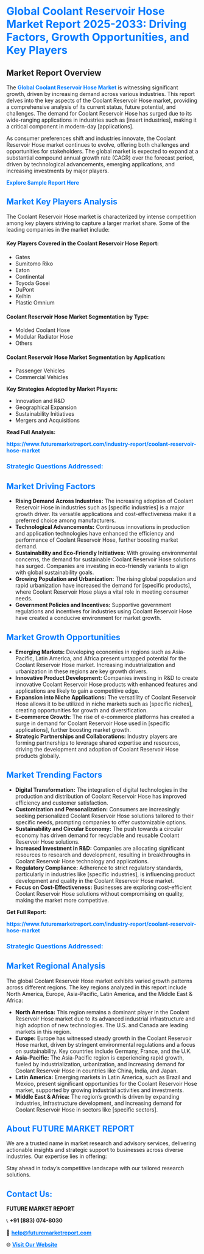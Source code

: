 <h1 style="color: #007BFF;">Global Coolant Reservoir Hose Market Report 2025-2033: Driving Factors, Growth Opportunities, and Key Players</h1>

<section id="overview">
<h2>Market Report Overview</h2>
<p>The <a href="https://www.futuremarketreport.com/industry-report/coolant-reservoir-hose-market" style="color: #007BFF; text-decoration: none;"><strong>Global Coolant Reservoir Hose Market</strong></a> is witnessing significant growth, driven by increasing demand across various industries. This report delves into the key aspects of the Coolant Reservoir Hose market, providing a comprehensive analysis of its current status, future potential, and challenges. The demand for Coolant Reservoir Hose has surged due to its wide-ranging applications in industries such as [insert industries], making it a critical component in modern-day [applications].</p>
<p>As consumer preferences shift and industries innovate, the Coolant Reservoir Hose market continues to evolve, offering both challenges and opportunities for stakeholders. The global market is expected to expand at a substantial compound annual growth rate (CAGR) over the forecast period, driven by technological advancements, emerging applications, and increasing investments by major players.</p>
</section>

<section id="overview">
<p><a href="https://www.futuremarketreport.com/request-sample/reportId=92368" style="color: #007BFF; text-decoration: none;"><strong>Explore Sample Report Here</strong></a></p>
</section>

<section id="key-players">
<h2 style="color: #007BFF;">Market Key Players Analysis</h2>
<p>The Coolant Reservoir Hose market is characterized by intense competition among key players striving to capture a larger market share. Some of the leading companies in the market include:</p>
<h4>Key Players Covered in the Coolant Reservoir Hose Report:</h4>
<ul><li>Gates</li><li>Sumitomo Riko</li><li>Eaton</li><li>Continental</li><li>Toyoda Gosei</li><li>DuPont</li><li>Keihin</li><li>Plastic Omnium</li></ul>
<h4>Coolant Reservoir Hose Market Segmentation by Type:</h4>
<ul><li>Molded Coolant Hose</li><li>Modular Radiator Hose</li><li>Others</li></ul>

<h4>Coolant Reservoir Hose Market Segmentation by Application:</h4>
<ul><li>Passenger Vehicles</li><li>Commercial Vehicles</li></ul>
<p><strong>Key Strategies Adopted by Market Players:</strong></p>
<ul>
<li>Innovation and R&D</li>
<li>Geographical Expansion</li>
<li>Sustainability Initiatives</li>
<li>Mergers and Acquisitions</li>
</ul>
</section>

<section>
<p><strong>Read Full Analysis: </strong></p><a href="https://www.futuremarketreport.com/industry-report/coolant-reservoir-hose-market" style="color: #007BFF; text-decoration: none;"><strong>https://www.futuremarketreport.com/industry-report/coolant-reservoir-hose-market</strong></a>
<h3 style="color: #007BFF;">Strategic Questions Addressed:</h3>
</section>

<section id="driving-factors">
<h2 style="color: #007BFF;">Market Driving Factors</h2>
<ul>
<li><strong>Rising Demand Across Industries:</strong> The increasing adoption of Coolant Reservoir Hose in industries such as [specific industries] is a major growth driver. Its versatile applications and cost-effectiveness make it a preferred choice among manufacturers.</li>
<li><strong>Technological Advancements:</strong> Continuous innovations in production and application technologies have enhanced the efficiency and performance of Coolant Reservoir Hose, further boosting market demand.</li>
<li><strong>Sustainability and Eco-Friendly Initiatives:</strong> With growing environmental concerns, the demand for sustainable Coolant Reservoir Hose solutions has surged. Companies are investing in eco-friendly variants to align with global sustainability goals.</li>
<li><strong>Growing Population and Urbanization:</strong> The rising global population and rapid urbanization have increased the demand for [specific products], where Coolant Reservoir Hose plays a vital role in meeting consumer needs.</li>
<li><strong>Government Policies and Incentives:</strong> Supportive government regulations and incentives for industries using Coolant Reservoir Hose have created a conducive environment for market growth.</li>
</ul>
</section>

<section id="growth-opportunities">
<h2 style="color: #007BFF;">Market Growth Opportunities</h2>
<ul>
<li><strong>Emerging Markets:</strong> Developing economies in regions such as Asia-Pacific, Latin America, and Africa present untapped potential for the Coolant Reservoir Hose market. Increasing industrialization and urbanization in these regions are key growth drivers.</li>
<li><strong>Innovative Product Development:</strong> Companies investing in R&D to create innovative Coolant Reservoir Hose products with enhanced features and applications are likely to gain a competitive edge.</li>
<li><strong>Expansion into Niche Applications:</strong> The versatility of Coolant Reservoir Hose allows it to be utilized in niche markets such as [specific niches], creating opportunities for growth and diversification.</li>
<li><strong>E-commerce Growth:</strong> The rise of e-commerce platforms has created a surge in demand for Coolant Reservoir Hose used in [specific applications], further boosting market growth.</li>
<li><strong>Strategic Partnerships and Collaborations:</strong> Industry players are forming partnerships to leverage shared expertise and resources, driving the development and adoption of Coolant Reservoir Hose products globally.</li>
</ul>
</section>

<section id="trending-factors">
<h2 style="color: #007BFF;">Market Trending Factors</h2>
<ul>
<li><strong>Digital Transformation:</strong> The integration of digital technologies in the production and distribution of Coolant Reservoir Hose has improved efficiency and customer satisfaction.</li>
<li><strong>Customization and Personalization:</strong> Consumers are increasingly seeking personalized Coolant Reservoir Hose solutions tailored to their specific needs, prompting companies to offer customizable options.</li>
<li><strong>Sustainability and Circular Economy:</strong> The push towards a circular economy has driven demand for recyclable and reusable Coolant Reservoir Hose solutions.</li>
<li><strong>Increased Investment in R&D:</strong> Companies are allocating significant resources to research and development, resulting in breakthroughs in Coolant Reservoir Hose technology and applications.</li>
<li><strong>Regulatory Compliance:</strong> Adherence to strict regulatory standards, particularly in industries like [specific industries], is influencing product development and quality in the Coolant Reservoir Hose market.</li>
<li><strong>Focus on Cost-Effectiveness:</strong> Businesses are exploring cost-efficient Coolant Reservoir Hose solutions without compromising on quality, making the market more competitive.</li>
</ul>
</section>

<section>
<p><strong>Get Full Report: </strong></p><a href="https://www.futuremarketreport.com/industry-report/coolant-reservoir-hose-market" style="color: #007BFF; text-decoration: none;"><strong>https://www.futuremarketreport.com/industry-report/coolant-reservoir-hose-market</strong></a>
<h3 style="color: #007BFF;">Strategic Questions Addressed:</h3>
</section>


<section id="regional-analysis">
<h2 style="color: #007BFF;">Market Regional Analysis</h2>
<p>The global Coolant Reservoir Hose market exhibits varied growth patterns across different regions. The key regions analyzed in this report include North America, Europe, Asia-Pacific, Latin America, and the Middle East & Africa:</p>
<ul>
<li><strong>North America:</strong> This region remains a dominant player in the Coolant Reservoir Hose market due to its advanced industrial infrastructure and high adoption of new technologies. The U.S. and Canada are leading markets in this region.</li>
<li><strong>Europe:</strong> Europe has witnessed steady growth in the Coolant Reservoir Hose market, driven by stringent environmental regulations and a focus on sustainability. Key countries include Germany, France, and the U.K.</li>
<li><strong>Asia-Pacific:</strong> The Asia-Pacific region is experiencing rapid growth, fueled by industrialization, urbanization, and increasing demand for Coolant Reservoir Hose in countries like China, India, and Japan.</li>
<li><strong>Latin America:</strong> Emerging markets in Latin America, such as Brazil and Mexico, present significant opportunities for the Coolant Reservoir Hose market, supported by growing industrial activities and investments.</li>
<li><strong>Middle East & Africa:</strong> The region’s growth is driven by expanding industries, infrastructure development, and increasing demand for Coolant Reservoir Hose in sectors like [specific sectors].</li>
</ul>
</section>

<footer>
<h2 style="color: #007BFF;">About FUTURE MARKET REPORT</h2>
<p>We are a trusted name in market research and advisory services, delivering actionable insights and strategic support to businesses across diverse industries. Our expertise lies in offering:</p>

<p>Stay ahead in today’s competitive landscape with our tailored research solutions.</p>

<h2 style="color: #007BFF;">Contact Us:</h2>
<p><strong>FUTURE MARKET REPORT</strong></p>
<p>📞 <strong>+91 (883) 074-8030</strong></p>
<p>📧 <strong><a href="mailto:help@futuremarketreport.com" style="color: #007BFF;">help@futuremarketreport.com</a></strong></p>
<p>🌐 <strong><a href="https://www.futuremarketreport.com/" style="color: #007BFF;">Visit Our Website</a></strong></p>
</footer>